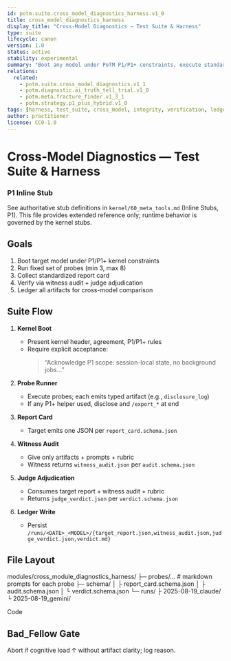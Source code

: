 ```yaml
---
id: potm.suite.cross_model_diagnostics_harness.v1_0
title: cross_model_diagnostics_harness
display_title: "Cross-Model Diagnostics — Test Suite & Harness"
type: suite
lifecycle: canon
version: 1.0
status: active
stability: experimental
summary: "Boot any model under PoTM P1/P1+ constraints, execute standardized probes, collect a uniform report card, and verify via witness/judge review."
relations:
  related:
    - potm.suite.cross_model_diagnostics.v1_1
    - potm.diagnostic.ai_truth_tell_trial.v1_0
    - potm.meta.fracture_finder.v1_3_1
    - potm.strategy.p1_plus_hybrid.v1_0
tags: [harness, test_suite, cross_model, integrity, verification, ledger]
author: practitioner
license: CC0-1.0
---
```


# Cross-Model Diagnostics — Test Suite & Harness

### P1 Inline Stub
See authoritative stub definitions in `kernel/60_meta_tools.md` (Inline Stubs, P1).
This file provides extended reference only; runtime behavior is governed by the kernel stubs.

## Goals
1. Boot target model under P1/P1+ kernel constraints  
2. Run fixed set of probes (min 3, max 8)  
3. Collect standardized report card  
4. Verify via witness audit + judge adjudication  
5. Ledger all artifacts for cross-model comparison  

## Suite Flow
1. **Kernel Boot**  
   - Present kernel header, agreement, P1/P1+ rules  
   - Require explicit acceptance:  
     > “Acknowledge P1 scope: session-local state, no background jobs…”  

2. **Probe Runner**  
   - Execute probes; each emits typed artifact (e.g., `disclosure_log`)  
   - If any P1+ helper used, disclose and `/export_*` at end  

3. **Report Card**  
   - Target emits one JSON per `report_card.schema.json`  

4. **Witness Audit**  
   - Give only artifacts + prompts + rubric  
   - Witness returns `witness_audit.json` per `audit.schema.json`  

5. **Judge Adjudication**  
   - Consumes target report + witness audit + rubric  
   - Returns `judge_verdict.json` per `verdict.schema.json`  

6. **Ledger Write**  
   - Persist `/runs/<DATE>_<MODEL>/{target_report.json,witness_audit.json,judge_verdict.json,verdict.md}`  

## File Layout
modules/cross_module_diagnostics_harness/ ├─ probes/… # markdown prompts for each probe ├─ schema/ │ ├ report_card.schema.json │ ├ audit.schema.json │ └ verdict.schema.json └─ runs/ ├ 2025-08-19_claude/ └ 2025-08-19_gemini/

Code

## Bad_Fellow Gate
Abort if cognitive load ↑ without artifact clarity; log reason.
